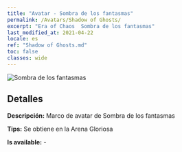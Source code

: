 ```yaml
---
title: "Avatar - Sombra de los fantasmas"
permalink: /Avatars/Shadow of Ghosts/
excerpt: "Era of Chaos  Sombra de los fantasmas"
last_modified_at: 2021-04-22
locale: es
ref: "Shadow of Ghosts.md"
toc: false
classes: wide
---
```

 ![Sombra de los fantasmas](/images/a/avatarFrame_78.png)

## Detalles

 **Descripción:** Marco de avatar de Sombra de los fantasmas 

 **Tips:** Se obtiene en la Arena Gloriosa 

 **Is available:**  - 

